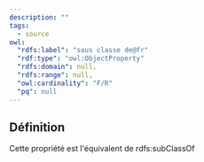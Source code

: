 ```yaml
---
description: ""
tags:
  - source
owl:
  "rdfs:label": "sous classe de@fr"
  "rdf:type": "owl:ObjectProperty"
  "rdfs:domain": null,
  "rdfs:range": null,
  "owl:cardinality": "F/R"
  "pq": null
---
```


<OntologyTable frontMatter={frontMatter}/>

## Définition

Cette propriété est l'équivalent de rdfs:subClassOf


